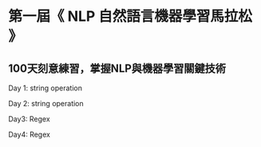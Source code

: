 # 第一屆《 NLP 自然語言機器學習馬拉松 》
## 100天刻意練習，掌握NLP與機器學習關鍵技術

Day 1: string operation

Day 2: string operation

Day3: Regex

Day4: Regex
